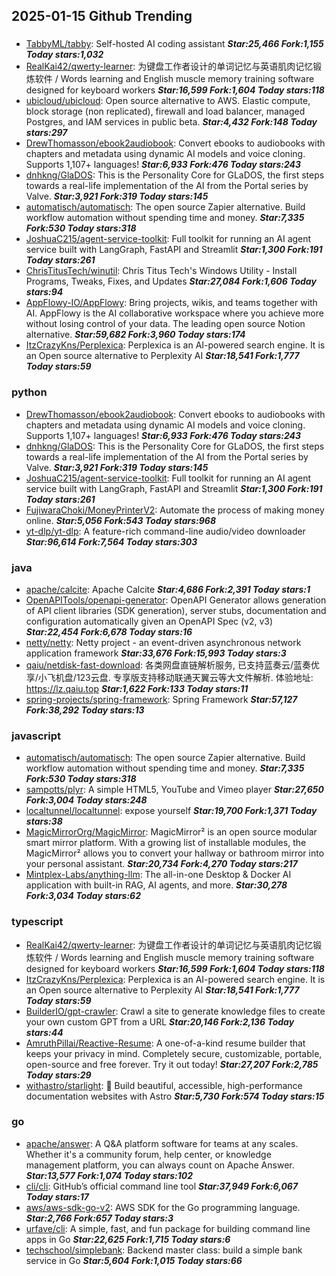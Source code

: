 ## 2025-01-15 Github Trending

### 
* [TabbyML/tabby](https://github.com/TabbyML/tabby): Self-hosted AI coding assistant ***Star:25,466 Fork:1,155 Today stars:1,032***
* [RealKai42/qwerty-learner](https://github.com/RealKai42/qwerty-learner): 为键盘工作者设计的单词记忆与英语肌肉记忆锻炼软件 / Words learning and English muscle memory training software designed for keyboard workers ***Star:16,599 Fork:1,604 Today stars:118***
* [ubicloud/ubicloud](https://github.com/ubicloud/ubicloud): Open source alternative to AWS. Elastic compute, block storage (non replicated), firewall and load balancer, managed Postgres, and IAM services in public beta. ***Star:4,432 Fork:148 Today stars:297***
* [DrewThomasson/ebook2audiobook](https://github.com/DrewThomasson/ebook2audiobook): Convert ebooks to audiobooks with chapters and metadata using dynamic AI models and voice cloning. Supports 1,107+ languages! ***Star:6,933 Fork:476 Today stars:243***
* [dnhkng/GlaDOS](https://github.com/dnhkng/GlaDOS): This is the Personality Core for GLaDOS, the first steps towards a real-life implementation of the AI from the Portal series by Valve. ***Star:3,921 Fork:319 Today stars:145***
* [automatisch/automatisch](https://github.com/automatisch/automatisch): The open source Zapier alternative. Build workflow automation without spending time and money. ***Star:7,335 Fork:530 Today stars:318***
* [JoshuaC215/agent-service-toolkit](https://github.com/JoshuaC215/agent-service-toolkit): Full toolkit for running an AI agent service built with LangGraph, FastAPI and Streamlit ***Star:1,300 Fork:191 Today stars:261***
* [ChrisTitusTech/winutil](https://github.com/ChrisTitusTech/winutil): Chris Titus Tech's Windows Utility - Install Programs, Tweaks, Fixes, and Updates ***Star:27,084 Fork:1,606 Today stars:94***
* [AppFlowy-IO/AppFlowy](https://github.com/AppFlowy-IO/AppFlowy): Bring projects, wikis, and teams together with AI. AppFlowy is the AI collaborative workspace where you achieve more without losing control of your data. The leading open source Notion alternative. ***Star:59,682 Fork:3,960 Today stars:174***
* [ItzCrazyKns/Perplexica](https://github.com/ItzCrazyKns/Perplexica): Perplexica is an AI-powered search engine. It is an Open source alternative to Perplexity AI ***Star:18,541 Fork:1,777 Today stars:59***

### python
* [DrewThomasson/ebook2audiobook](https://github.com/DrewThomasson/ebook2audiobook): Convert ebooks to audiobooks with chapters and metadata using dynamic AI models and voice cloning. Supports 1,107+ languages! ***Star:6,933 Fork:476 Today stars:243***
* [dnhkng/GlaDOS](https://github.com/dnhkng/GlaDOS): This is the Personality Core for GLaDOS, the first steps towards a real-life implementation of the AI from the Portal series by Valve. ***Star:3,921 Fork:319 Today stars:145***
* [JoshuaC215/agent-service-toolkit](https://github.com/JoshuaC215/agent-service-toolkit): Full toolkit for running an AI agent service built with LangGraph, FastAPI and Streamlit ***Star:1,300 Fork:191 Today stars:261***
* [FujiwaraChoki/MoneyPrinterV2](https://github.com/FujiwaraChoki/MoneyPrinterV2): Automate the process of making money online. ***Star:5,056 Fork:543 Today stars:968***
* [yt-dlp/yt-dlp](https://github.com/yt-dlp/yt-dlp): A feature-rich command-line audio/video downloader ***Star:96,614 Fork:7,564 Today stars:303***

### java
* [apache/calcite](https://github.com/apache/calcite): Apache Calcite ***Star:4,686 Fork:2,391 Today stars:1***
* [OpenAPITools/openapi-generator](https://github.com/OpenAPITools/openapi-generator): OpenAPI Generator allows generation of API client libraries (SDK generation), server stubs, documentation and configuration automatically given an OpenAPI Spec (v2, v3) ***Star:22,454 Fork:6,678 Today stars:16***
* [netty/netty](https://github.com/netty/netty): Netty project - an event-driven asynchronous network application framework ***Star:33,676 Fork:15,993 Today stars:3***
* [qaiu/netdisk-fast-download](https://github.com/qaiu/netdisk-fast-download): 各类网盘直链解析服务, 已支持蓝奏云/蓝奏优享/小飞机盘/123云盘. 专享版支持移动联通天翼云等大文件解析. 体验地址: https://lz.qaiu.top ***Star:1,622 Fork:133 Today stars:11***
* [spring-projects/spring-framework](https://github.com/spring-projects/spring-framework): Spring Framework ***Star:57,127 Fork:38,292 Today stars:13***

### javascript
* [automatisch/automatisch](https://github.com/automatisch/automatisch): The open source Zapier alternative. Build workflow automation without spending time and money. ***Star:7,335 Fork:530 Today stars:318***
* [sampotts/plyr](https://github.com/sampotts/plyr): A simple HTML5, YouTube and Vimeo player ***Star:27,650 Fork:3,004 Today stars:248***
* [localtunnel/localtunnel](https://github.com/localtunnel/localtunnel): expose yourself ***Star:19,700 Fork:1,371 Today stars:38***
* [MagicMirrorOrg/MagicMirror](https://github.com/MagicMirrorOrg/MagicMirror): MagicMirror² is an open source modular smart mirror platform. With a growing list of installable modules, the MagicMirror² allows you to convert your hallway or bathroom mirror into your personal assistant. ***Star:20,734 Fork:4,270 Today stars:217***
* [Mintplex-Labs/anything-llm](https://github.com/Mintplex-Labs/anything-llm): The all-in-one Desktop & Docker AI application with built-in RAG, AI agents, and more. ***Star:30,278 Fork:3,034 Today stars:62***

### typescript
* [RealKai42/qwerty-learner](https://github.com/RealKai42/qwerty-learner): 为键盘工作者设计的单词记忆与英语肌肉记忆锻炼软件 / Words learning and English muscle memory training software designed for keyboard workers ***Star:16,599 Fork:1,604 Today stars:118***
* [ItzCrazyKns/Perplexica](https://github.com/ItzCrazyKns/Perplexica): Perplexica is an AI-powered search engine. It is an Open source alternative to Perplexity AI ***Star:18,541 Fork:1,777 Today stars:59***
* [BuilderIO/gpt-crawler](https://github.com/BuilderIO/gpt-crawler): Crawl a site to generate knowledge files to create your own custom GPT from a URL ***Star:20,146 Fork:2,136 Today stars:44***
* [AmruthPillai/Reactive-Resume](https://github.com/AmruthPillai/Reactive-Resume): A one-of-a-kind resume builder that keeps your privacy in mind. Completely secure, customizable, portable, open-source and free forever. Try it out today! ***Star:27,207 Fork:2,785 Today stars:29***
* [withastro/starlight](https://github.com/withastro/starlight): 🌟 Build beautiful, accessible, high-performance documentation websites with Astro ***Star:5,730 Fork:574 Today stars:15***

### go
* [apache/answer](https://github.com/apache/answer): A Q&A platform software for teams at any scales. Whether it's a community forum, help center, or knowledge management platform, you can always count on Apache Answer. ***Star:13,577 Fork:1,074 Today stars:102***
* [cli/cli](https://github.com/cli/cli): GitHub’s official command line tool ***Star:37,949 Fork:6,067 Today stars:17***
* [aws/aws-sdk-go-v2](https://github.com/aws/aws-sdk-go-v2): AWS SDK for the Go programming language. ***Star:2,766 Fork:657 Today stars:3***
* [urfave/cli](https://github.com/urfave/cli): A simple, fast, and fun package for building command line apps in Go ***Star:22,625 Fork:1,715 Today stars:6***
* [techschool/simplebank](https://github.com/techschool/simplebank): Backend master class: build a simple bank service in Go ***Star:5,604 Fork:1,015 Today stars:66***
